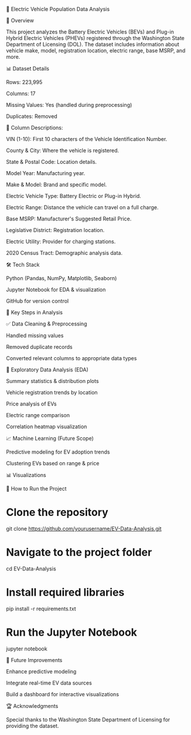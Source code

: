 🚗 Electric Vehicle Population Data Analysis

📌 Overview

This project analyzes the Battery Electric Vehicles (BEVs) and Plug-in Hybrid Electric Vehicles (PHEVs) registered through the Washington State Department of Licensing (DOL). The dataset includes information about vehicle make, model, registration location, electric range, base MSRP, and more.

📊 Dataset Details

Rows: 223,995

Columns: 17

Missing Values: Yes (handled during preprocessing)

Duplicates: Removed

📁 Column Descriptions:

VIN (1-10): First 10 characters of the Vehicle Identification Number.

County & City: Where the vehicle is registered.

State & Postal Code: Location details.

Model Year: Manufacturing year.

Make & Model: Brand and specific model.

Electric Vehicle Type: Battery Electric or Plug-in Hybrid.

Electric Range: Distance the vehicle can travel on a full charge.

Base MSRP: Manufacturer's Suggested Retail Price.

Legislative District: Registration location.

Electric Utility: Provider for charging stations.

2020 Census Tract: Demographic analysis data.

🛠️ Tech Stack

Python (Pandas, NumPy, Matplotlib, Seaborn)

Jupyter Notebook for EDA & visualization

GitHub for version control

📌 Key Steps in Analysis

✅ Data Cleaning & Preprocessing

Handled missing values

Removed duplicate records

Converted relevant columns to appropriate data types

🔎 Exploratory Data Analysis (EDA)

Summary statistics & distribution plots

Vehicle registration trends by location

Price analysis of EVs

Electric range comparison

Correlation heatmap visualization

📈 Machine Learning (Future Scope)

Predictive modeling for EV adoption trends

Clustering EVs based on range & price

📊 Visualizations



🚀 How to Run the Project

# Clone the repository
git clone https://github.com/yourusername/EV-Data-Analysis.git

# Navigate to the project folder
cd EV-Data-Analysis

# Install required libraries
pip install -r requirements.txt

# Run the Jupyter Notebook
jupyter notebook

📌 Future Improvements

Enhance predictive modeling

Integrate real-time EV data sources

Build a dashboard for interactive visualizations

🏆 Acknowledgments

Special thanks to the Washington State Department of Licensing for providing the dataset.

